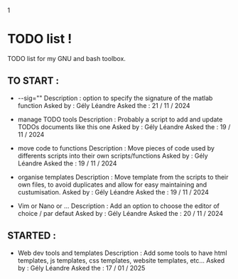 1
# TODO list !

TODO list for my GNU and bash toolbox.


## TO START :

- --sig=""
	Description :
		option to specify the signature of the matlab function
	Asked by :
		Gély Léandre
	Asked the :
		21 / 11 / 2024

- manage TODO tools 
	Description : 
		Probably a script to add and update TODOs documents like this one
	Asked by :
		Gély Léandre
	Asked the :
		19 / 11 / 2024

- move code to functions
	Description :
		Move pieces of code used by differents scripts into their own scripts/functions
	Asked by :
		Gély Léandre
	Asked the :
		19 / 11 / 2024

- organise templates
	Description :
		Move template from the scripts to their own files, to avoid duplicates and allow for easy maintaining and custumisation.
	Asked by :
		Gély Léandre
	Asked the :
		19 / 11 / 2024

- Vim or Nano or ...
	Description :
		Add an option to choose the editor of choice / par defaut
	Asked by :
		Gély Léandre
	Asked the :
		20 / 11 / 2024


## STARTED :

- Web dev tools and templates 
	Description :
		Add some tools to have html templates, js templates, css templates, website templates, etc...
	Asked by :
		Gély Léandre
	Asked the :
		17 / 01 / 2025
